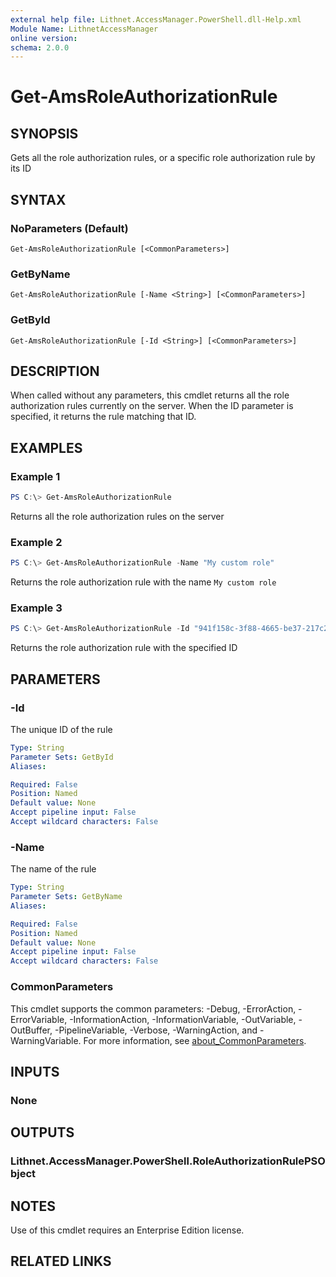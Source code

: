 ```yaml
---
external help file: Lithnet.AccessManager.PowerShell.dll-Help.xml
Module Name: LithnetAccessManager
online version:
schema: 2.0.0
---
```


# Get-AmsRoleAuthorizationRule

## SYNOPSIS
Gets all the role authorization rules, or a specific role authorization rule by its ID

## SYNTAX

### NoParameters (Default)
```
Get-AmsRoleAuthorizationRule [<CommonParameters>]
```

### GetByName
```
Get-AmsRoleAuthorizationRule [-Name <String>] [<CommonParameters>]
```

### GetById
```
Get-AmsRoleAuthorizationRule [-Id <String>] [<CommonParameters>]
```

## DESCRIPTION
When called without any parameters, this cmdlet returns all the role authorization rules currently on the server. When the ID parameter is specified, it returns the rule matching that ID.

## EXAMPLES

### Example 1
```powershell
PS C:\> Get-AmsRoleAuthorizationRule
```

Returns all the role authorization rules on the server

### Example 2
```powershell
PS C:\> Get-AmsRoleAuthorizationRule -Name "My custom role"
```

Returns the role authorization rule with the name `My custom role`

### Example 3
```powershell
PS C:\> Get-AmsRoleAuthorizationRule -Id "941f158c-3f88-4665-be37-217c2841b718"
```

Returns the role authorization rule with the specified ID

## PARAMETERS

### -Id
The unique ID of the rule

```yaml
Type: String
Parameter Sets: GetById
Aliases:

Required: False
Position: Named
Default value: None
Accept pipeline input: False
Accept wildcard characters: False
```

### -Name
The name of the rule

```yaml
Type: String
Parameter Sets: GetByName
Aliases:

Required: False
Position: Named
Default value: None
Accept pipeline input: False
Accept wildcard characters: False
```

### CommonParameters
This cmdlet supports the common parameters: -Debug, -ErrorAction, -ErrorVariable, -InformationAction, -InformationVariable, -OutVariable, -OutBuffer, -PipelineVariable, -Verbose, -WarningAction, and -WarningVariable. For more information, see [about_CommonParameters](http://go.microsoft.com/fwlink/?LinkID=113216).

## INPUTS

### None

## OUTPUTS

### Lithnet.AccessManager.PowerShell.RoleAuthorizationRulePSObject

## NOTES
Use of this cmdlet requires an Enterprise Edition license.

## RELATED LINKS
